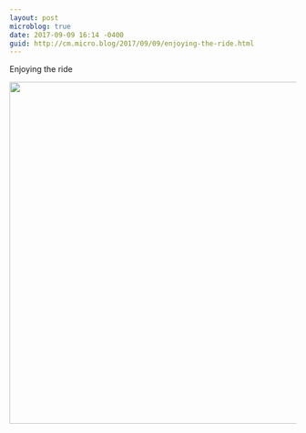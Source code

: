 ```yaml
---
layout: post
microblog: true
date: 2017-09-09 16:14 -0400
guid: http://cm.micro.blog/2017/09/09/enjoying-the-ride.html
---
```

Enjoying the ride

<img src="http://chadmoore.net/uploads/2017/bc215f0ec6.jpg" width="600" height="600" />
